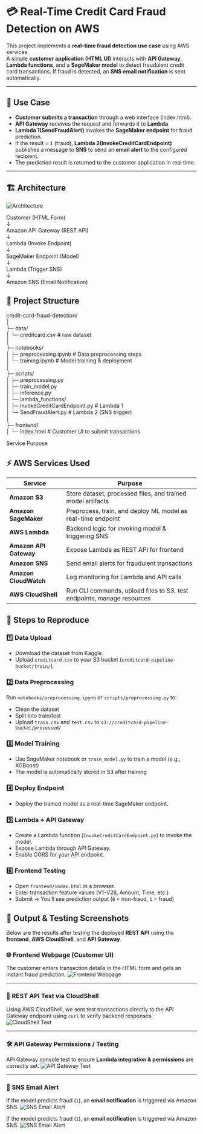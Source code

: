 # 💳 Real-Time Credit Card Fraud Detection on AWS

This project implements a **real-time fraud detection use case** using AWS services.  
A simple **customer application (HTML UI)** interacts with **API Gateway**, **Lambda functions**, and a **SageMaker model** to detect fraudulent credit card transactions. If fraud is detected, an **SNS email notification** is sent automatically.

---

## 🧠 Use Case

- **Customer submits a transaction** through a web interface (index.html).  
- **API Gateway** receives the request and forwards it to **Lambda**.  
- **Lambda 1(SendFraudAlert)** invokes the **SageMaker endpoint** for fraud prediction.  
- If the result = `1` (fraud), **Lambda 2(InvokeCreditCardEndpoint)** publishes a message to **SNS** to send an **email alert** to the configured recipient.  
- The prediction result is returned to the customer application in real time.

---

## 🏗️ Architecture  

![Architecture](images/architecure.png)  
  
Customer (HTML Form)  
↓  
Amazon API Gateway (REST API)  
↓  
Lambda (Invoke Endpoint)  
↓  
SageMaker Endpoint (Model)  
↓  
Lambda (Trigger SNS)  
↓  
Amazon SNS (Email Notification)    

## 📂 Project Structure  

credit-card-fraud-detection/  
│  
├─ data/  
│ └─ creditcard.csv # raw dataset  
│  
├─ notebooks/    
│ ├─ preprocessing.ipynb # Data preprocessing steps  
│ └─ training.ipynb # Model training & deployment  
│  
├─ scripts/  
│ ├─ preprocessing.py  
│ ├─ train_model.py  
│ ├─ inference.py  
│ └─ lambda_functions/  
│ ├─ InvokeCreditCardEndpoint.py # Lambda 1  
│ └─ SendFraudAlert.py # Lambda 2 (SNS trigger)  
│  
├─ frontend/  
│ └─ index.html # Customer UI to submit transactions  

Service	Purpose  

## ⚡ AWS Services Used

| Service              | Purpose |  
|----------------------|---------|  
| **Amazon S3**        | Store dataset, processed files, and trained model artifacts |  
| **Amazon SageMaker** | Preprocess, train, and deploy ML model as real-time endpoint |   
| **AWS Lambda**       | Backend logic for invoking model & triggering SNS |  
| **Amazon API Gateway** | Expose Lambda as REST API for frontend |  
| **Amazon SNS**       | Send email alerts for fraudulent transactions |  
| **Amazon CloudWatch**| Log monitoring for Lambda and API calls |  
| **AWS CloudShell**   | Run CLI commands, upload files to S3, test endpoints, manage resources |  

  ## 🧪 Steps to Reproduce

### 1️⃣ **Data Upload**
- Download the dataset from Kaggle.  
- Upload `creditcard.csv` to your S3 bucket (`creditcard-pipeline-bucket/train/`).

### 2️⃣ **Data Preprocessing**
Run `notebooks/preprocessing.ipynb` or `scripts/preprocessing.py` to:
- Clean the dataset
- Split into train/test
- Upload `train.csv` and `test.csv` to `s3://creditcard-pipeline-bucket/processed/`

### 3️⃣ **Model Training**
- Use SageMaker notebook or `train_model.py` to train a model (e.g., XGBoost)
- The model is automatically stored in S3 after training

### 4️⃣ **Deploy Endpoint**
- Deploy the trained model as a real-time SageMaker endpoint.

### 5️⃣ **Lambda + API Gateway**
- Create a Lambda function (`InvokeCreditCardEndpoint.py`) to invoke the model.
- Expose Lambda through API Gateway.
- Enable CORS for your API endpoint.

### 6️⃣ **Frontend Testing**
- Open `frontend/index.html` in a browser.
- Enter transaction feature values (V1–V28, Amount, Time, etc.)
- Submit → You’ll see prediction output (`0` = non-fraud, `1` = fraud)


## 📸 Output & Testing Screenshots

Below are the results after testing the deployed **REST API** using the **frontend**, **AWS CloudShell**, and **API Gateway**.

### 🌐 Frontend Webpage (Customer UI)
The customer enters transaction details in the HTML form and gets an instant fraud prediction.
![Frontend Webpage](images/webpage.png)

---

### 🧠 REST API Test via CloudShell
Using AWS CloudShell, we sent test transactions directly to the API Gateway endpoint using `curl` to verify backend responses.
![CloudShell Test](images/cloudshell.png)

---

### 🛠️ API Gateway Permissions / Testing
API Gateway console test to ensure **Lambda integration & permissions** are correctly set.
![API Gateway Test](images/apigateway_test.png)

---

### 📩 SNS Email Alert
If the model predicts fraud (`1`), an **email notification** is triggered via Amazon SNS.
![SNS Email Alert](images/emailalert.png)



If the model predicts fraud (`1`), an **email notification** is triggered via Amazon SNS.
![SNS Email Alert](screenshots/emailalert.png)
